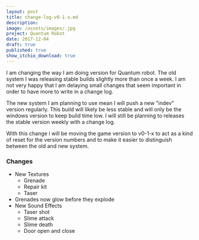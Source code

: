 ```yaml
---
layout: post
title: change-log-v0-1-x.md
description: 
image: /assets/images/.jpg
project: Quantum Robot
date: 2017-12-04
draft: true
published: true
show_itchio_download: true
---
```


I am changing the way I am doing version for Quantum robot. The old system I was releasing stable builds slightly more than once a week. I am not very happy that I am delaying small changes that seem important in order to have more to write in a change log.

The new system I am planning to use mean I will push a new "indev" version regularly. This build will likely be less stable and will only be the windows version to keep build time low. I will still be planning to releases the stable version weekly with a change log.

With this change i will be moving the game version to v0-1-x to act as a kind of reset for the version numbers and to make it easier to distinguish between the old and new system.

### Changes

* New Textures
    * Grenade
    * Repair kit
    * Taser
* Grenades now glow before they explode
* New Sound Effects
    * Taser shot
    * Slime attack
    * Slime death
    * Door open and close

